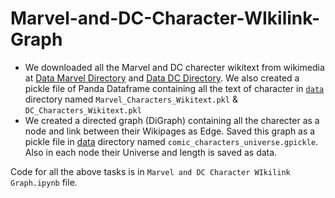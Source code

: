 # Marvel-and-DC-Character-WIkilink-Graph

- We downloaded all the Marvel and DC charecter wikitext from wikimedia at [Data Marvel Directory](./data/Marvel) and [Data DC Directory](./data/DC). We also created a pickle file of Panda Dataframe containing all the text of character in [`data`](./data) directory named `Marvel_Characters_Wikitext.pkl` & `DC_Characters_Wikitext.pkl` 
- We created a directed graph (DiGraph) containing all the charecter as a node and link between their Wikipages as Edge. Saved this graph as a pickle file in [data](./data/) directory named `comic_characters_universe.gpickle`. Also in each node their Universe and length is saved as data.

Code for all the above tasks is in  `Marvel and DC Character WIkilink Graph.ipynb` file.
